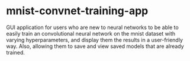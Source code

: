 # mnist-convnet-training-app
GUI application for users who are new to neural networks to be able to easily train an convolutional neural network on the mnist dataset with varying hyperparameters, and display them the results in a user-friendly way. Also, allowing them to save and view saved models that are already trained.
